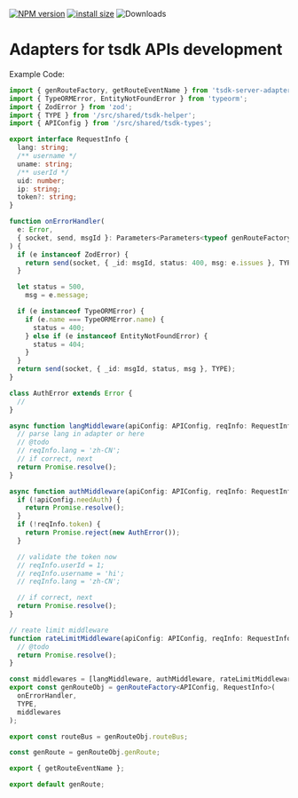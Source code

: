 [![NPM version](https://badge.fury.io/js/tsdk-server-adapters.svg)](https://www.npmjs.com/package/tsdk-server-adapters)
[![install size](https://packagephobia.com/badge?p=tsdk-server-adapters)](https://packagephobia.com/result?p=tsdk-server-adapters)
![Downloads](https://img.shields.io/npm/dm/tsdk-server-adapters.svg?style=flat)

# Adapters for tsdk APIs development

Example Code:

```ts
import { genRouteFactory, getRouteEventName } from 'tsdk-server-adapters';
import { TypeORMError, EntityNotFoundError } from 'typeorm';
import { ZodError } from 'zod';
import { TYPE } from '/src/shared/tsdk-helper';
import { APIConfig } from '/src/shared/tsdk-types';

export interface RequestInfo {
  lang: string;
  /** username */
  uname: string;
  /** userId */
  uid: number;
  ip: string;
  token?: string;
}

function onErrorHandler(
  e: Error,
  { socket, send, msgId }: Parameters<Parameters<typeof genRouteFactory>[0]>[1]
) {
  if (e instanceof ZodError) {
    return send(socket, { _id: msgId, status: 400, msg: e.issues }, TYPE);
  }

  let status = 500,
    msg = e.message;

  if (e instanceof TypeORMError) {
    if (e.name === TypeORMError.name) {
      status = 400;
    } else if (e instanceof EntityNotFoundError) {
      status = 404;
    }
  }
  return send(socket, { _id: msgId, status, msg }, TYPE);
}

class AuthError extends Error {
  //
}

async function langMiddleware(apiConfig: APIConfig, reqInfo: RequestInfo) {
  // parse lang in adapter or here
  // @todo
  // reqInfo.lang = 'zh-CN';
  // if correct, next
  return Promise.resolve();
}

async function authMiddleware(apiConfig: APIConfig, reqInfo: RequestInfo) {
  if (!apiConfig.needAuth) {
    return Promise.resolve();
  }
  if (!reqInfo.token) {
    return Promise.reject(new AuthError());
  }

  // validate the token now
  // reqInfo.userId = 1;
  // reqInfo.username = 'hi';
  // reqInfo.lang = 'zh-CN';

  // if correct, next
  return Promise.resolve();
}

// reate limit middleware
function rateLimitMiddleware(apiConfig: APIConfig, reqInfo: RequestInfo) {
  // @todo
  return Promise.resolve();
}

const middlewares = [langMiddleware, authMiddleware, rateLimitMiddleware];
export const genRouteObj = genRouteFactory<APIConfig, RequestInfo>(
  onErrorHandler,
  TYPE,
  middlewares
);

export const routeBus = genRouteObj.routeBus;

const genRoute = genRouteObj.genRoute;

export { getRouteEventName };

export default genRoute;
```
